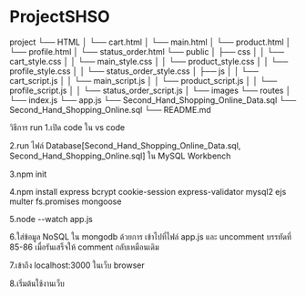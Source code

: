 ﻿# ProjectSHSO

project
└── HTML
│   └── cart.html
│   └── main.html
│   └── product.html
│   └── profile.html
│   └── status_order.html
└── public
│   ├── css
│   │   └── cart_style.css
│   │   └── main_style.css
│   │   └── product_style.css
│   │   └── profile_style.css
│   │   └── status_order_style.css
│   ├── js
│   │   └── cart_script.js
│   │   └── main_script.js
│   │   └── product_script.js
│   │   └── profile_script.js
│   │   └── status_order_script.js
│   └── images
└── routes
│    └── index.js
└── app.js
└── Second_Hand_Shopping_Online_Data.sql
└── Second_Hand_Shopping_Online.sql
└── README.md

วิธีการ run
1.เปิด code ใน vs code

2.run ไฟล์ Database[Second_Hand_Shopping_Online_Data.sql, Second_Hand_Shopping_Online.sql] ใน MySQL Workbench

3.npm init

4.npm install express bcrypt cookie-session express-validator mysql2 ejs multer fs.promises mongoose

5.node --watch app.js

6.ใส่ข้อมูล NoSQL ใน mongodb ด้วยการ เข้าไปที่ไฟล์ app.js และ uncomment บรรทัดที่ 85-86 เมื่อรันเสร็จให้ comment กลับเหมือนเดิม

7.เข้าถึง localhost:3000 ในเว็บ browser

8.เริ่มต้นใช้งานเว็บ
